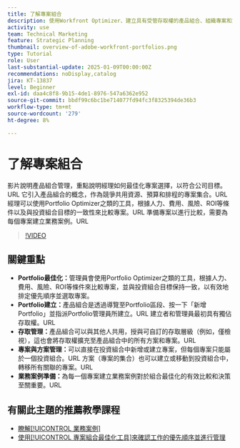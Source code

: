 ```yaml
---
title: 了解專案組合
description: 使用Workfront Optimizer、建立具有受管存取權的產品組合、組織專案和方案，以及準備業務案例以供明智決策，藉此在Portfolio中最佳化專案選擇。
activity: use
team: Technical Marketing
feature: Strategic Planning
thumbnail: overview-of-adobe-workfront-portfolios.png
type: Tutorial
role: User
last-substantial-update: 2025-01-09T00:00:00Z
recommendations: noDisplay,catalog
jira: KT-13837
level: Beginner
exl-id: daa4c8f8-9b15-4de1-8976-547a6362e952
source-git-commit: bbdf99c6bc1be714077fd94fc3f8325394de36b3
workflow-type: tm+mt
source-wordcount: '279'
ht-degree: 8%

---
```


# 了解專案組合

影片說明產品組合管理，重點說明經理如何最佳化專案選擇，以符合公司目標。&#x200B;URL 它引入產品組合的概念，作為競爭共用資源、預算和排程的專案集合。&#x200B;URL 經理可以使用Portfolio Optimizer之類的工具，根據人力、費用、風險、ROI等條件以及與投資組合目標的一致性來比較專案。&#x200B;URL 準備專案以進行比較，需要為每個專案建立業務案例。&#x200B;URL


>[!VIDEO](https://video.tv.adobe.com/v/3442807/?quality=12&learn=on&enablevpops=1)

## 關鍵重點

* **Portfolio最佳化：**&#x200B;管理員會使用Portfolio Optimizer之類的工具，根據人力、費用、風險、ROI等條件來比較專案，並與投資組合目標保持一致，以有效地排定優先順序並選取專案。
* **Portfolio建立：**&#x200B;產品組合是透過導覽至Portfolio區段、按一下「新增Portfolio」並指派Portfolio管理員所建立。&#x200B;URL 建立者和管理員最初具有獨佔存取權。&#x200B;URL
* **存取管理：**&#x200B;產品組合可以與其他人共用，授與可自訂的存取層級（例如，僅檢視），這也會將存取權擴充至產品組合中的所有方案和專案。&#x200B;URL
* **專案與方案管理：**&#x200B;可以直接在投資組合中新增或建立專案，但每個專案只能屬於一個投資組合。&#x200B;URL 方案（專案的集合）也可以建立或移動到投資組合中，轉移所有關聯的專案。&#x200B;URL
* **業務案例準備：**&#x200B;為每一個專案建立業務案例對於組合最佳化的有效比較和決策至關重要。&#x200B;URL


## 有關此主題的推薦教學課程

* [瞭解[!UICONTROL 業務案例]](/help/portfolios-and-programs/introduction-to-the-business-case.md)
* [使用[!UICONTROL 專案組合最佳化工具]來確認工作的優先順序並進行管理](/help/portfolios-and-programs/prioritize-and-manage-work-with-portfolios.md)

